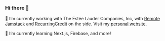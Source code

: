 ### Hi there 👋

🔭 I’m currently working with The Estée Lauder Companies, Inc, with [Remote Jamstack](https://remotejamstack.com) and [RecurringCredit](https://recurringcredit.com) on the side. Visit my [personal website](https://chrishrtmn.com).

🌱 I’m currently learning Next.js, Firebase, and more!
